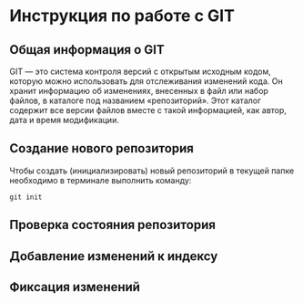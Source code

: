 # **Инструкция по работе с GIT**

## Общая информация о GIT

GIT — это система контроля версий с открытым исходным кодом, которую можно использовать для отслеживания изменений кода. Он хранит информацию об изменениях, внесенных в файл или набор файлов, в каталоге под названием «репозиторий». Этот каталог содержит все версии файлов вместе с такой информацией, как автор, дата и время модификации.

## Создание нового репозитория

Чтобы создать (инициализировать) новый репозиторий в текущей папке необходимо в терминале выполнить команду:

    git init

## Проверка состояния репозитория

## Добавление изменений к индексу

## Фиксация изменений
